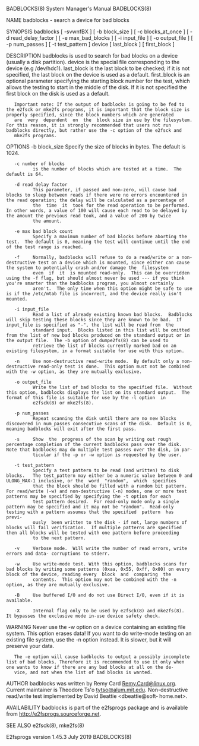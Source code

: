 BADBLOCKS(8)                                                                               System Manager's Manual                                                                               BADBLOCKS(8)

NAME
       badblocks - search a device for bad blocks

SYNOPSIS
       badblocks  [  -svwnfBX  ]  [  -b block_size ] [ -c blocks_at_once ] [ -d read_delay_factor ] [ -e max_bad_blocks ] [ -i input_file ] [ -o output_file ] [ -p num_passes ] [ -t test_pattern ] device [
       last_block ] [ first_block ]

DESCRIPTION
       badblocks is used to search for bad blocks on a device (usually a disk partition).  device is the special file corresponding to the device (e.g /dev/hdc1).   last_block  is  the  last  block  to  be
       checked;  if it is not specified, the last block on the device is used as a default.  first_block is an optional parameter specifying the starting block number for the test, which allows the testing
       to start in the middle of the disk.  If it is not specified the first block on the disk is used as a default.

       Important note: If the output of badblocks is going to be fed to the e2fsck or mke2fs programs, it is important that the block size is properly specified, since the block numbers which are generated
       are  very  dependent  on  the  block size in use by the filesystem.  For this reason, it is strongly recommended that users not run badblocks directly, but rather use the -c option of the e2fsck and
       mke2fs programs.

OPTIONS
       -b block_size
              Specify the size of blocks in bytes.  The default is 1024.

       -c number of blocks
              is the number of blocks which are tested at a time.  The default is 64.

       -d read delay factor
              This parameter, if passed and non-zero, will cause bad blocks to sleep between reads if there were no errors encountered in the read operation; the delay will be calculated as a percentage of
              the  time  it  took for the read operation to be performed. In other words, a value of 100 will cause each read to be delayed by the amount the previous read took, and a value of 200 by twice
              the amount.

       -e max bad block count
              Specify a maximum number of bad blocks before aborting the test.  The default is 0, meaning the test will continue until the end of the test range is reached.

       -f     Normally, badblocks will refuse to do a read/write or a non-destructive test on a device which is mounted, since either can cause the system to potentially crash and/or damage the  filesystem
              even  if  it  is mounted read-only.  This can be overridden using the -f flag, but should almost never be used --- if you think you're smarter than the badblocks program, you almost certainly
              aren't.  The only time when this option might be safe to use is if the /etc/mtab file is incorrect, and the device really isn't mounted.

       -i input_file
              Read a list of already existing known bad blocks.  Badblocks will skip testing these blocks since they are known to be bad.  If input_file is specified as "-", the list will be read from  the
              standard input.  Blocks listed in this list will be omitted from the list of new bad blocks produced on the standard output or in the output file.  The -b option of dumpe2fs(8) can be used to
              retrieve the list of blocks currently marked bad on an existing filesystem, in a format suitable for use with this option.

       -n     Use non-destructive read-write mode.  By default only a non-destructive read-only test is done.  This option must not be combined with the -w option, as they are mutually exclusive.

       -o output_file
              Write the list of bad blocks to the specified file.  Without this option, badblocks displays the list on its standard output.  The format of this file is suitable for use by the -l option  in
              e2fsck(8) or mke2fs(8).

       -p num_passes
              Repeat scanning the disk until there are no new blocks discovered in num_passes consecutive scans of the disk.  Default is 0, meaning badblocks will exit after the first pass.

       -s     Show  the  progress of the scan by writing out rough percentage completion of the current badblocks pass over the disk.  Note that badblocks may do multiple test passes over the disk, in par‐
              ticular if the -p or -w option is requested by the user.

       -t test_pattern
              Specify a test pattern to be read (and written) to disk blocks.   The test_pattern may either be a numeric value between 0 and ULONG_MAX-1 inclusive, or the  word  "random",  which  specifies
              that the block should be filled with a random bit pattern.  For read/write (-w) and non-destructive (-n) modes, one or more test patterns may be specified by specifying the -t option for each
              test pattern desired.  For read-only mode only a single pattern may be specified and it may not be "random".  Read-only testing with a pattern assumes that the specified  pattern  has  previ‐
              ously  been written to the disk - if not, large numbers of blocks will fail verification.  If multiple patterns are specified then all blocks will be tested with one pattern before proceeding
              to the next pattern.

       -v     Verbose mode.  Will write the number of read errors, write errors and data- corruptions to stderr.

       -w     Use write-mode test. With this option, badblocks scans for bad blocks by writing some patterns (0xaa, 0x55, 0xff, 0x00) on every block of the device, reading every  block  and  comparing  the
              contents.  This option may not be combined with the -n option, as they are mutually exclusive.

       -B     Use buffered I/O and do not use Direct I/O, even if it is available.

       -X     Internal flag only to be used by e2fsck(8) and mke2fs(8).  It bypasses the exclusive mode in-use device safety check.

WARNING
       Never  use the -w option on a device containing an existing file system.  This option erases data!  If you want to do write-mode testing on an existing file system, use the -n option instead.  It is
       slower, but it will preserve your data.

       The -e option will cause badblocks to output a possibly incomplete list of bad blocks. Therefore it is recommended to use it only when one wants to know if there are any bad blocks at all on the de‐
       vice, and not when the list of bad blocks is wanted.

AUTHOR
       badblocks  was  written  by  Remy Card <Remy.Card@linux.org>.  Current maintainer is Theodore Ts'o <tytso@alum.mit.edu>.  Non-destructive read/write test implemented by David Beattie <dbeattie@soft‐
       home.net>.

AVAILABILITY
       badblocks is part of the e2fsprogs package and is available from http://e2fsprogs.sourceforge.net.

SEE ALSO
       e2fsck(8), mke2fs(8)

E2fsprogs version 1.45.3                                                                          July 2019                                                                                      BADBLOCKS(8)
